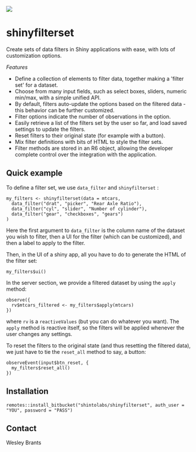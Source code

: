 
![](https://badgen.net/badge/shintolabs/production/green)
# shinyfilterset 

Create sets of data filters in Shiny applications with ease, with lots of customization options.


*Features*

- Define a collection of elements to filter data, together making a 'filter set' for a dataset.
- Choose from many input fields, such as select boxes, sliders, numeric min/max, with a simple unified API.
- By default, filters auto-update the options based on the filtered data - this behavior can be further customized.
- Filter options indicate the number of observations in the option.
- Easily retrieve a list of the filters set by the user so far, and load saved settings to update the filters.
- Reset filters to their original state (for example with a button).
- Mix filter definitions with bits of HTML to style the filter sets.
- Filter methods are stored in an R6 object, allowing the developer complete control over the integration with the application.


## Quick example

To define a filter set, we use `data_filter` and `shinyfilterset` :

```
my_filters <- shinyfilterset(data = mtcars,
  data_filter("drat", "picker", "Rear Axle Ratio"),
  data_filter("cyl", "slider", "Number of cylinder"),
  data_filter("gear", "checkboxes", "gears")
)

```

Here the first argument to `data_filter` is the column name of the dataset you wish to filter, then a UI for the filter (which can be customized), and then a label to apply to the filter.

Then, in the UI of a shiny app, all you have to do to generate the HTML of the filter set:

```
my_filters$ui()
```


In the server section, we provide a filtered dataset by using the `apply` method:


```
observe({
  rv$mtcars_filtered <- my_filters$apply(mtcars)
})

```

where `rv` is a `reactiveValues` (but you can do whatever you want). The `apply` method is reactive itself, so the filters will be applied whenever the user changes any settings.

To reset the filters to the original state (and thus resetting the filtered data), we just have to tie the `reset_all` method to say, a button:

```
observeEvent(input$btn_reset, {
  my_filters$reset_all()
})
```


## Installation


```
remotes::install_bitbucket("shintolabs/shinyfilterset", auth_user = "YOU", password = "PASS")

```


## Contact

Wesley Brants




